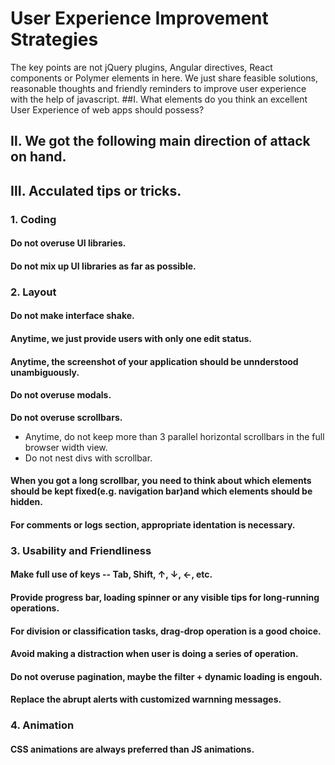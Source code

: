 # User Experience Improvement Strategies
The key points are not jQuery plugins, Angular directives, React components or Polymer elements in here. We just share feasible solutions, reasonable thoughts and friendly reminders to improve user experience with the help of javascript.
##Ⅰ. What elements do you think an excellent User Experience of web apps should possess?

## Ⅱ. We got the following main direction of attack on hand.
 
## Ⅲ. Acculated  tips or tricks.

### 1. Coding

#### Do not overuse UI libraries.

#### Do not mix up UI libraries as far as possible.

### 2. Layout

#### Do not make interface shake.

#### Anytime, we just provide users with only one edit status.

#### Anytime, the screenshot of your application should be unnderstood unambiguously. 

#### Do not overuse modals.

**Do not overuse scrollbars.**
* Anytime, do not keep more than 3 parallel horizontal scrollbars in the full browser width view.
* Do not nest divs with scrollbar.

#### When you got a long scrollbar, you need to think about which elements should be kept fixed(e.g. navigation bar)and which elements should be hidden. 

#### For comments or logs section, appropriate identation is necessary.

### 3. Usability and Friendliness

#### Make full use of keys -- Tab, Shift, ↑, ↓, ←, etc.

#### Provide progress bar, loading spinner or any visible tips for long-running operations.

#### For division or classification tasks, drag-drop operation is a good choice.

#### Avoid making a distraction when user is doing a series of operation.

#### Do not overuse pagination, maybe the filter + dynamic loading is engouh.

#### Replace the abrupt alerts with customized warnning messages.

### 4. Animation

#### CSS animations are always preferred than JS animations.

